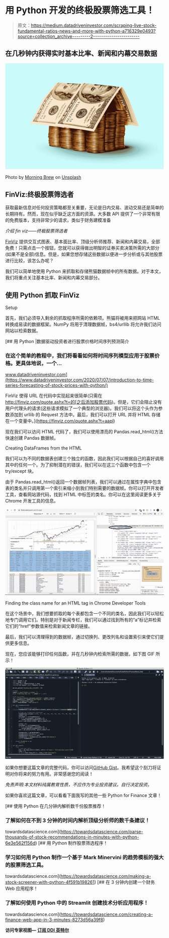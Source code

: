 # 用 Python 开发的终极股票筛选工具！

> 原文：<https://medium.datadriveninvestor.com/scraping-live-stock-fundamental-ratios-news-and-more-with-python-a716329e0493?source=collection_archive---------2----------------------->

## 在几秒钟内获得实时基本比率、新闻和内幕交易数据

![](img/819002bef4999d4195f28d24d820f489.png)

Photo by [Morning Brew](https://unsplash.com/@morningbrew?utm_source=unsplash&utm_medium=referral&utm_content=creditCopyText) on [Unsplash](https://unsplash.com/?utm_source=unsplash&utm_medium=referral&utm_content=creditCopyText)

## FinViz:终极股票筛选者

获取最新信息对任何投资策略都至关重要，无论是日内交易、波动交易还是简单的长期持有。然而，现在似乎缺乏这方面的资源。大多数 API 提供了一个非常有限的免费版本，支持非常少的请求，类似于财务建模准备

*介绍 fin viz——终极股票筛选者*

[FinViz](https://finviz.com/) 提供交互式图表、基本面比率、顶级分析师推荐、新闻和内幕交易，全部免费！只需点击一个按钮，您就可以获得做出明智的证券买卖决策所需的大部分(如果不是全部)信息。但是，如果您想存储这些数据以便进一步分析或与其他股票进行比较，该怎么办呢？

我们可以简单地使用 Python 来抓取和存储熊猫数据帧中的所有数据。对于本文，我们将重点关注基本比率、新闻和内幕交易部分。

## 使用 Python 抓取 FinViz

Setup

首先，我们必须导入剩余的抓取程序所需的依赖项。熊猫将被用来把网站 HTML 转换成易读的数据框架。NumPy 将用于清理数据帧，bs4/urllib 将允许我们访问网站以检索数据。

[](https://www.datadriveninvestor.com/2020/07/07/introduction-to-time-series-forecasting-of-stock-prices-with-python/) [## 用 Python |数据驱动投资者进行股票价格时间序列预测简介

### 在这个简单的教程中，我们将看看如何将时间序列模型应用于股票价格。更具体地说，一个…

www.datadriveninvestor.com](https://www.datadriveninvestor.com/2020/07/07/introduction-to-time-series-forecasting-of-stock-prices-with-python/) 

FinViz 使得 URL 在代码中实现起来很简单(只需在 http://finviz.com/quote.ashx?t=的[之后添加股票代码)。但是，它们会阻止没有用户代理头的请求(这些请求模拟了一个典型的浏览器)。我们可以将这个头作为参数添加到 urllib 的 Request 方法中。最后，我们可以打开 URL 并将 HTML 存储在一个变量中。](https://finviz.com/quote.ashx?t=aapl)

现在我们可以访问 HTML 代码了，我们可以使用漂亮的 Pandas.read_html()方法快速创建 Pandas 数据帧。

Creating DataFrames from the HTML

我们可以为不同的数据表创建三个独立的函数，因此我们可以根据自己的喜好调用其中的任何一个。为了抑制潜在的错误，我们可以在这三个函数中包含一个 try/except 块。

由于 Pandas.read_html()返回一个数据帧列表，我们可以通过在属性字典中包含表的类名并只调用第一个索引来缩小到我们特别需要的数据帧。你可以打开开发者工具，查看网站源代码，找到 HTML 中标签的类名。你可以在这里阅读更多关于 Chrome 开发工具的信息。

![](img/1d46a1a008e639ab7065e96a78233a5a.png)

Finding the class name for an HTML tag in Chrome Developer Tools

在这个场景中，我们想要抓取的每个表都包含一个不同的类名，因此我们可以轻松地专门调用它们。特别是对于新闻专栏，我们可以通过找到所有的“a”标记并检索它们的“href”参数值来检索新闻文章的链接。

最后，我们可以清理得到的数据帧，通过切换列、更改列名和设置索引来使它们提供更多信息。

现在，您应该能够打印任何函数，并在几秒钟内检索所需的数据，如下图 GIF 所示！

![](img/677d6f7cbbfb54afc584437d7ad5827a.png)

如果你想要这篇文章的完整代码，你可以访问[GitHub Gist](https://gist.github.com/shashankvemuri/b791e316efa18c8707fb912f69760b09)。我希望这个刮刀将证明对你将来的努力有用。非常感谢您的阅读！

*免责声明:本文材料纯属教育性质，不应作为专业投资建议。自行决定投资。*

如果你喜欢这篇文章，可以看看下面我写的其他一些 Python for Finance 文章！

[](https://towardsdatascience.com/parse-thousands-of-stock-recommendations-in-minutes-with-python-6e3e562f156d) [## 使用 Python 在几分钟内解析数千份股票推荐！

### 了解如何在不到 3 分钟的时间内解析顶级分析师的数千条建议！

towardsdatascience.com](https://towardsdatascience.com/parse-thousands-of-stock-recommendations-in-minutes-with-python-6e3e562f156d) [](https://towardsdatascience.com/making-a-stock-screener-with-python-4f591b198261) [## 用 Python 制作股票筛选程序！

### 学习如何用 Python 制作一个基于 Mark Minervini 的趋势模板的强大的股票筛选工具。

towardsdatascience.com](https://towardsdatascience.com/making-a-stock-screener-with-python-4f591b198261) [](https://towardsdatascience.com/creating-a-finance-web-app-in-3-minutes-8273d56a39f8) [## 在 3 分钟内创建一个财务 Web 应用程序！

### 了解如何使用 Python 中的 Streamlit 创建技术分析应用程序！

towardsdatascience.com](https://towardsdatascience.com/creating-a-finance-web-app-in-3-minutes-8273d56a39f8) 

**访问专家视图—** [**订阅 DDI 英特尔**](https://datadriveninvestor.com/ddi-intel)